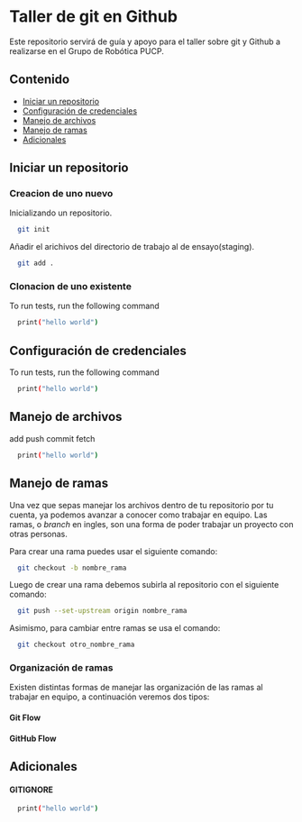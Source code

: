 # Taller de git en Github
Este repositorio servirá de guía y apoyo para el taller sobre git y Github a realizarse en el Grupo de Robótica PUCP.

## Contenido

 - [Iniciar un repositorio](https://github.com/MarceJara/TallerGIT#iniciar-un-repositorio)
 - [Configuración de credenciales](https://github.com/MarceJara/TallerGIT#configuraci%C3%B3n-de-credenciales)
 - [Manejo de archivos](https://github.com/MarceJara/TallerGIT#manejo-de-archivos)
 - [Manejo de ramas](https://github.com/MarceJara/TallerGIT#manejo-de-ramas)
 - [Adicionales](https://github.com/MarceJara/TallerGIT#adicionales)
## Iniciar un repositorio
### Creacion de uno nuevo
Inicializando un repositorio.
```bash
  git init
```
Añadir el arichivos del directorio de trabajo al de ensayo(staging).
```bash
  git add . 
```
### Clonacion de uno existente 
To run tests, run the following command

```bash
  print("hello world")
```

## Configuración de credenciales

To run tests, run the following command

```bash
  print("hello world")
```
## Manejo de archivos

add push commit fetch

```bash
  print("hello world")
```
## Manejo de ramas

Una vez que sepas manejar los archivos dentro de tu repositorio por tu cuenta, ya podemos avanzar 
a conocer como trabajar en equipo. Las ramas, o *branch* en ingles, son una forma de poder
trabajar un proyecto con otras personas.

Para crear una rama puedes usar el siguiente comando:

```bash
  git checkout -b nombre_rama
```
Luego de crear una rama debemos subirla al repositorio con el siguiente comando:

```bash
  git push --set-upstream origin nombre_rama
```

Asimismo, para cambiar entre ramas se usa el comando:

```bash
  git checkout otro_nombre_rama
```

### Organización de ramas

Existen distintas formas de manejar las organización de las ramas al trabajar en
equipo, a continuación veremos dos tipos:

#### Git Flow
#### GitHub Flow


## Adicionales

#### GITIGNORE

```bash
  print("hello world")
```
